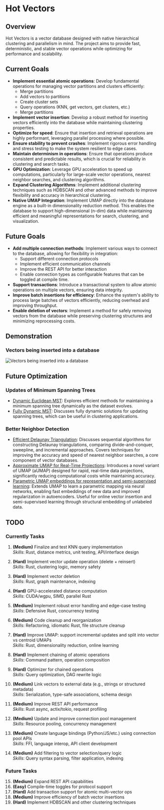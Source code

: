 # Hot Vectors

## Overview
Hot Vectors is a vector database designed with native hierarchical clustering and parallelism in mind. The project aims to provide fast, deterministic, and stable vector operations while optimizing for performance and scalability.

## Current Goals
- **Implement essential atomic operations**: Develop fundamental operations for managing vector partitions and clusters efficiently:
  - Merge partitions
  - Add vectors to partitions
  - Create cluster sets
  - Query operations (KNN, get vectors, get clusters, etc.)
  - Merge partitions
- **Implement vector insertion**: Develop a robust method for inserting vectors efficiently into the database while maintaining clustering properties.
- **Optimize for speed**: Ensure that insertion and retrieval operations are highly performant, leveraging parallel processing where possible.
- **Ensure stability to prevent crashes**: Implement rigorous error handling and stress testing to make the system resilient to edge cases.
- **Maintain determinism in operations**: Ensure that operations produce consistent and predictable results, which is crucial for reliability in clustering and search tasks.
- **GPU Optimization**: Leverage GPU acceleration to speed up computations, particularly for large-scale vector operations, nearest neighbor searches, and clustering algorithms.
- **Expand Clustering Algorithms**: Implement additional clustering techniques such as HDBSCAN and other advanced methods to improve flexibility and accuracy in hierarchical clustering.
- **Native UMAP Integration**: Implement UMAP directly into the database engine as a built-in dimensionality reduction method. This enables the database to support high-dimensional (n-dim) data while maintaining efficient and meaningful representations for search, clustering, and visualization.

## Future Goals
- **Add multiple connection methods**: Implement various ways to connect to the database, allowing for flexibility in integration:
  - Support different connection protocols
  - Implement efficient communication channels
  - Improve the REST API for better interaction
  - Enable connection types as configurable features that can be toggled at compile time.
- **Support transactions**: Introduce a transactional system to allow atomic operations on multiple vectors, ensuring data integrity.
- **Improve batch insertions for efficiency**: Enhance the system's ability to process large batches of vectors efficiently, reducing overhead and improving throughput.
- **Enable deletion of vectors**: Implement a method for safely removing vectors from the database while preserving clustering structures and minimizing reprocessing costs.

## Demonstration
### Vectors being inserted into a database
![Vectors being inserted into a database](.\demo.gif)

## Future Optimization

### Updates of Minimum Spanning Trees
- [Dynamic Euclidean MST](https://link.springer.com/article/10.1007/BF01228509): Explores efficient methods for maintaining a minimum spanning tree dynamically as the dataset evolves.
- [Fully Dynamic MST](https://link.springer.com/article/10.1007/BF01944354): Discusses fully dynamic solutions for updating spanning trees, which can be useful in clustering applications.

### Better Neighbor Detection
- [Efficient Delaunay Triangulation](https://dl.acm.org/doi/pdf/10.1145/220279.220286): Discusses sequential algorithms for constructing Delaunay triangulations, comparing divide-and-conquer, sweepline, and incremental approaches. Covers techniques for improving the accuracy and speed of nearest neighbor searches, a core component of vector databases.
- [Approximate UMAP for Real-Time Projections](https://arxiv.org/pdf/2404.04001): Introduces a novel variant of UMAP (aUMAP) designed for rapid, real-time data projections, significantly reducing computational costs while maintaining accuracy.
- [Parametric UMAP embeddings for representation and semi-supervised learning](https://arxiv.org/pdf/2009.12981): Extends UMAP to learn a parametric mapping via neural networks, enabling fast embeddings of new data and improved regularization in autoencoders. Useful for online vector insertion and semi-supervised learning through structural embedding of unlabeled data.

## TODO

### Currently Tasks

1. **(Medium)** Finalize and test KNN query implementation  
   _Skills_: Rust, distance metrics, unit testing, API/interface design

2. **(Hard)** Implement vector update operation (delete + reinsert)  
   _Skills_: Rust, clustering logic, memory safety

3. **(Hard)** Implement vector deletion  
   _Skills_: Rust, graph maintenance, indexing

4. **(Hard)** GPU-accelerated distance computation  
   _Skills_: CUDA/wgpu, SIMD, parallel Rust

5. **(Medium)** Implement robust error handling and edge-case testing  
   _Skills_: Defensive Rust, concurrency testing

6. **(Medium)** Code cleanup and reorganization  
   _Skills_: Refactoring, idiomatic Rust, file structure cleanup

7. **(Hard)** Improve UMAP: support incremental updates and split into vector vs centroid UMAPs  
   _Skills_: Rust, dimensionality reduction, online learning

8. **(Hard)** Implement chaining of atomic operations  
   _Skills_: Command pattern, operation composition

9. **(Hard)** Optimizer for chained operations  
   _Skills_: Query optimization, DAG rewrite logic

10. **(Medium)** Link vectors to external data (e.g., strings or structured metadata)  
    _Skills_: Serialization, type-safe associations, schema design

11. **(Medium)** Improve REST API performance  
    _Skills_: Rust async, actix/tokio, request profiling

12. **(Medium)** Update and improve connection pool management  
    _Skills_: Resource pooling, concurrency management

13. **(Medium)** Create language bindings (Python/JS/etc.) using connection pool APIs  
    _Skills_: FFI, language interop, API client development

14. **(Medium)** Add filtering to vector selection/query logic  
    _Skills_: Query syntax parsing, filter application, indexing

### Future Tasks

15. **(Medium)** Expand REST API capabilities  
16. **(Easy)** Compile-time toggles for protocol support  
17. **(Hard)** Add transaction support for atomic multi-vector ops  
18. **(Medium)** Improve efficiency of batch vector insertions  
19. **(Hard)** Implement HDBSCAN and other clustering techniques